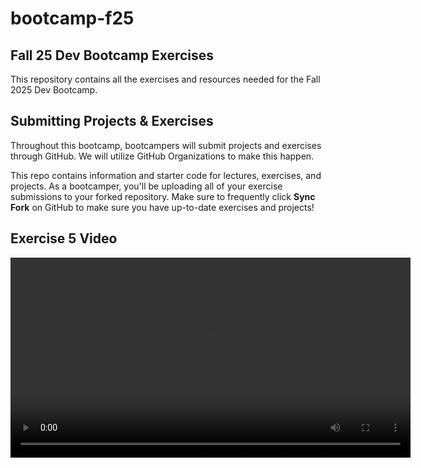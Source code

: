 # bootcamp-f25

## Fall 25 Dev Bootcamp Exercises

This repository contains all the exercises and resources needed for the Fall 2025 Dev Bootcamp.

## Submitting Projects & Exercises

Throughout this bootcamp, bootcampers will submit projects and exercises through GitHub. We will utilize GitHub Organizations to make this happen.

This repo contains information and starter code for lectures, exercises, and projects. As a bootcamper, you'll be uploading all of your exercise submissions to your forked repository. Make sure to frequently click **Sync Fork** on GitHub to make sure you have up-to-date exercises and projects!

## Exercise 5 Video
<video src="videos/demo.mp4" controls width="640" />